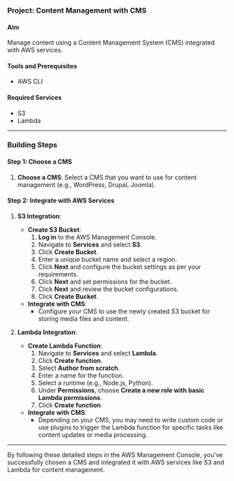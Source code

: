 ### Project: Content Management with CMS

#### Aim
Manage content using a Content Management System (CMS) integrated with AWS services.

#### Tools and Prerequisites
- AWS CLI

#### Required Services
- S3
- Lambda

---

### Building Steps

#### Step 1: Choose a CMS
1. **Choose a CMS**: Select a CMS that you want to use for content management (e.g., WordPress, Drupal, Joomla).

#### Step 2: Integrate with AWS Services
1. **S3 Integration**:
   - **Create S3 Bucket**:
     1. **Log in** to the AWS Management Console.
     2. Navigate to **Services** and select **S3**.
     3. Click **Create Bucket**.
     4. Enter a unique bucket name and select a region.
     5. Click **Next** and configure the bucket settings as per your requirements.
     6. Click **Next** and set permissions for the bucket.
     7. Click **Next** and review the bucket configurations.
     8. Click **Create Bucket**.
   - **Integrate with CMS**: 
     - Configure your CMS to use the newly created S3 bucket for storing media files and content.
  
2. **Lambda Integration**:
   - **Create Lambda Function**:
     1. Navigate to **Services** and select **Lambda**.
     2. Click **Create function**.
     3. Select **Author from scratch**.
     4. Enter a name for the function.
     5. Select a runtime (e.g., Node.js, Python).
     6. Under **Permissions**, choose **Create a new role with basic Lambda permissions**.
     7. Click **Create function**.
   - **Integrate with CMS**: 
     - Depending on your CMS, you may need to write custom code or use plugins to trigger the Lambda function for specific tasks like content updates or media processing.

---

By following these detailed steps in the AWS Management Console, you've successfully chosen a CMS and integrated it with AWS services like S3 and Lambda for content management.
